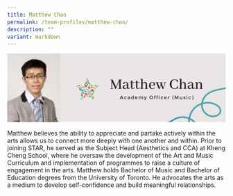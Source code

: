 ```yaml
---
title: Matthew Chan
permalink: /team-profiles/matthew-chan/
description: ""
variant: markdown
---
```

![](/images/Profile%20Pictures/18.png)

Matthew believes the ability to appreciate and partake actively within the arts allows us to connect more deeply with one another and within. Prior to joining STAR, he served as the Subject Head (Aesthetics and CCA) at Kheng Cheng School, where he oversaw the development of the Art and Music Curriculum and implementation of programmes to raise a culture of engagement in the arts. Matthew holds Bachelor of Music and Bachelor of Education degrees from the University of Toronto. He advocates the arts as a medium to develop self-confidence and build meaningful relationships.